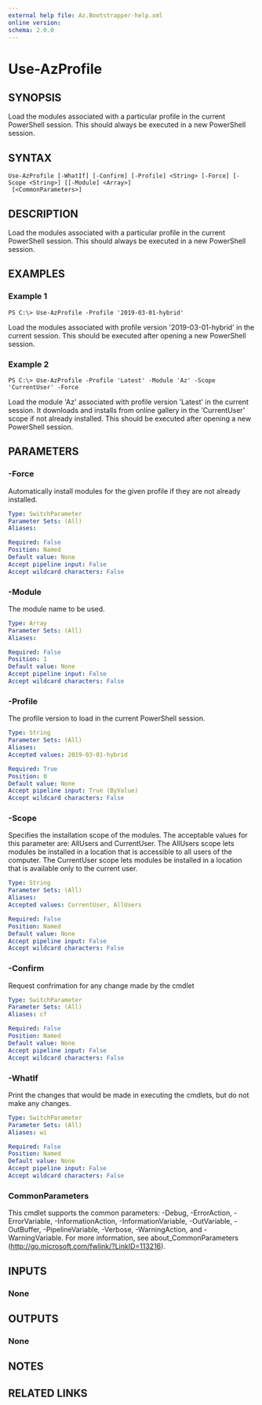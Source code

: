 ```yaml
---
external help file: Az.Bootstrapper-help.xml
online version: 
schema: 2.0.0
---
```


# Use-AzProfile

## SYNOPSIS
Load the modules associated with a particular profile in the current PowerShell session.  This should always be executed in a new PowerShell session.

## SYNTAX

```
Use-AzProfile [-WhatIf] [-Confirm] [-Profile] <String> [-Force] [-Scope <String>] [[-Module] <Array>]
 [<CommonParameters>]
```

## DESCRIPTION
Load the modules associated with a particular profile in the current PowerShell session.  This should always be executed in a new PowerShell session.

## EXAMPLES

### Example 1
```
PS C:\> Use-AzProfile -Profile '2019-03-01-hybrid'
```

Load the modules associated with profile version '2019-03-01-hybrid' in the current session.  This should be executed after opening a new PowerShell session.

### Example 2
```
PS C:\> Use-AzProfile -Profile 'Latest' -Module 'Az' -Scope 'CurrentUser' -Force
```

Load the module 'Az' associated with profile version 'Latest' in the current session. It downloads and installs from online gallery in the 'CurrentUser' scope if not already installed. This should be executed after opening a new PowerShell session.

## PARAMETERS

### -Force
Automatically install modules for the given profile if they are not already installed.

```yaml
Type: SwitchParameter
Parameter Sets: (All)
Aliases: 

Required: False
Position: Named
Default value: None
Accept pipeline input: False
Accept wildcard characters: False
```

### -Module
The module name to be used.

```yaml
Type: Array
Parameter Sets: (All)
Aliases: 

Required: False
Position: 1
Default value: None
Accept pipeline input: False
Accept wildcard characters: False
```

### -Profile
The profile version to load in the current PowerShell session.

```yaml
Type: String
Parameter Sets: (All)
Aliases: 
Accepted values: 2019-03-01-hybrid

Required: True
Position: 0
Default value: None
Accept pipeline input: True (ByValue)
Accept wildcard characters: False
```

### -Scope
Specifies the installation scope of the modules. The acceptable values for this parameter are: AllUsers and CurrentUser.
The AllUsers scope lets modules be installed in a location that is accessible to all users of the computer.
The CurrentUser scope lets modules be installed in a location that is available only to the current user.

```yaml
Type: String
Parameter Sets: (All)
Aliases: 
Accepted values: CurrentUser, AllUsers

Required: False
Position: Named
Default value: None
Accept pipeline input: False
Accept wildcard characters: False
```

### -Confirm
Request confrimation for any change made by the cmdlet

```yaml
Type: SwitchParameter
Parameter Sets: (All)
Aliases: cf

Required: False
Position: Named
Default value: None
Accept pipeline input: False
Accept wildcard characters: False
```

### -WhatIf
Print the changes that would be made in executing the cmdlets, but do not make any changes.

```yaml
Type: SwitchParameter
Parameter Sets: (All)
Aliases: wi

Required: False
Position: Named
Default value: None
Accept pipeline input: False
Accept wildcard characters: False
```

### CommonParameters
This cmdlet supports the common parameters: -Debug, -ErrorAction, -ErrorVariable, -InformationAction, -InformationVariable, -OutVariable, -OutBuffer, -PipelineVariable, -Verbose, -WarningAction, and -WarningVariable. For more information, see about_CommonParameters (http://go.microsoft.com/fwlink/?LinkID=113216).

## INPUTS

### None

## OUTPUTS

### None

## NOTES

## RELATED LINKS

